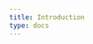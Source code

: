 ```yaml
---
title: Introduction
type: docs
---
```


<script type="module">

// Load the Observable runtime and inspector.
import {Runtime, Inspector} from "https://cdn.jsdelivr.net/npm/@observablehq/runtime@4/dist/runtime.js";

// Your notebook, compiled as an ES module.
import notebook from "https://api.observablehq.com/@pcarleton/blog-test.js?v=3";

// Load the notebook, observing its cells with a default Inspector
// that simply renders the value of each cell into the provided DOM node.
new Runtime().module(notebook, Inspector.into(document.getElementById('notebook')));

</script>
<div id="notebook"></div>
